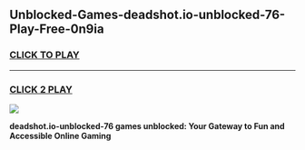 
## Unblocked-Games-deadshot.io-unblocked-76-Play-Free-0n9ia
<h3>
<a href="https://premium76.site?title=deadshot.io-unblocked-76&ref=17A">CLICK TO PLAY</a></h3>
<hr>

<h3>
<a href="https://premium76.site?title=deadshot.io-unblocked-76&ref=17A">CLICK 2 PLAY</a>
  
</h3>

<a href="https://premium76.site?title=deadshot.io-unblocked-76&ref=17A"><img src="https://clearcache.store/games.png"></a>


**deadshot.io-unblocked-76 games unblocked: Your Gateway to Fun and Accessible Online Gaming**
